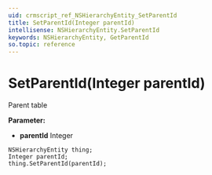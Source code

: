 ```yaml
---
uid: crmscript_ref_NSHierarchyEntity_SetParentId
title: SetParentId(Integer parentId)
intellisense: NSHierarchyEntity.SetParentId
keywords: NSHierarchyEntity, GetParentId
so.topic: reference
---
```


# SetParentId(Integer parentId)

Parent table

**Parameter:** 
* **parentId** Integer

```crmscript
NSHierarchyEntity thing;
Integer parentId;
thing.SetParentId(parentId);
```

